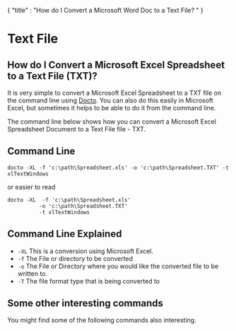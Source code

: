 {
    "title" : "How do I Convert a Microsoft Word Doc to a Text File? " 
}

Text File 
==

How do I Convert a Microsoft Excel Spreadsheet to a Text File (TXT)?         
-

It is very simple to convert a Microsoft Excel Spreadsheet to a TXT file  on the command line using [Docto](https://github.com/tobya/docto). You can also do this easily in Microsoft Excel, but sometimes it helps to be able to do it from the command line.  

The command line below shows how you can convert a Microsoft Excel Spreadsheet Document to a Text File file - TXT.

Command Line 
-

 ````
 docto -XL -f 'c:\path\Spreadsheet.xls' -o 'c:\path\Spreadsheet.TXT' -t xlTextWindows
 ````

 or easier to read

  ````
 docto -XL  -f 'c:\path\Spreadsheet.xls' 
            -o 'c:\path\Spreadsheet.TXT' 
            -t xlTextWindows
 ````

Command Line Explained 
-

 - `-XL`   This is a conversion using Microsoft Excel.  
 - `-f`   The File or directory to be converted 
 - `-o`   The File or Directory where you would like the converted file to be written to.
 - `-T`   The file format type that is being converted to




Some other interesting commands
-

You might find some of the following commands also interesting.

    

